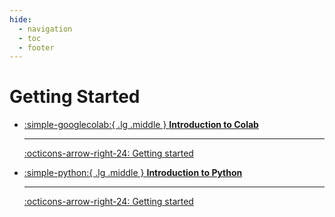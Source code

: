 ```yaml
---
hide:
  - navigation
  - toc
  - footer
---
```

# Getting Started

<div class="grid cards" markdown>


-   [:simple-googlecolab:{ .lg .middle } __Introduction to Colab__](colab/index.md)

    ---

    [:octicons-arrow-right-24: Getting started](colab/colab-intro.md)

-   [:simple-python:{ .lg .middle } __Introduction to Python__](python/index.md)

    ---

    [:octicons-arrow-right-24: Getting started](python/why-python.md)


</div>
